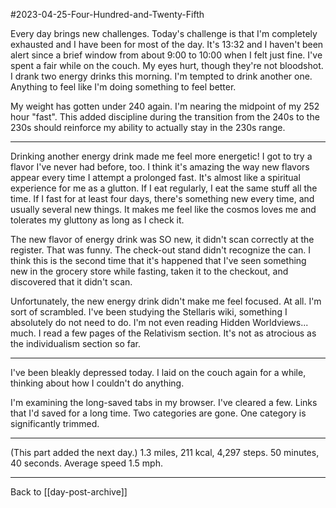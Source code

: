 #2023-04-25-Four-Hundred-and-Twenty-Fifth

Every day brings new challenges.  Today's challenge is that I'm completely exhausted and I have been for most of the day.  It's 13:32 and I haven't been alert since a brief window from about 9:00 to 10:00 when I felt just fine.  I've spent a fair while on the couch.  My eyes hurt, though they're not bloodshot.  I drank two energy drinks this morning.  I'm tempted to drink another one.  Anything to feel like I'm doing something to feel better.

My weight has gotten under 240 again.  I'm nearing the midpoint of my 252 hour "fast".  This added discipline during the transition from the 240s to the 230s should reinforce my ability to actually stay in the 230s range.

---
Drinking another energy drink made me feel more energetic!  I got to try a flavor I've never had before, too.  I think it's amazing the way new flavors appear every time I attempt a prolonged fast.  It's almost like a spiritual experience for me as a glutton.  If I eat regularly, I eat the same stuff all the time.  If I fast for at least four days, there's something new every time, and usually several new things.  It makes me feel like the cosmos loves me and tolerates my gluttony as long as I check it.

The new flavor of energy drink was SO new, it didn't scan correctly at the register.  That was funny.  The check-out stand didn't recognize the can.  I think this is the second time that it's happened that I've seen something new in the grocery store while fasting, taken it to the checkout, and discovered that it didn't scan.

Unfortunately, the new energy drink didn't make me feel focused.  At all.  I'm sort of scrambled.  I've been studying the Stellaris wiki, something I absolutely do not need to do.  I'm not even reading Hidden Worldviews... much.  I read a few pages of the Relativism section.  It's not as atrocious as the individualism section so far.

---
I've been bleakly depressed today.  I laid on the couch again for a while, thinking about how I couldn't do anything.

I'm examining the long-saved tabs in my browser.  I've cleared a few.  Links that I'd saved for a long time.  Two categories are gone.  One category is significantly trimmed.

---
(This part added the next day.)  1.3 miles, 211 kcal, 4,297 steps.  50 minutes, 40 seconds.  Average speed 1.5 mph.

---
Back to [[day-post-archive]]